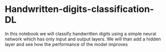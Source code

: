 # Handwritten-digits-classification-DL
 In this notebook we will classify handwritten digits using a simple neural network which has only input and output layers. We will than add a hidden layer and see how the performance of the model improves
